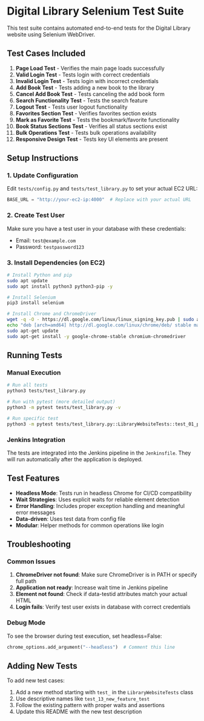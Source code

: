 
# Digital Library Selenium Test Suite

This test suite contains automated end-to-end tests for the Digital Library website using Selenium WebDriver.

## Test Cases Included

1. **Page Load Test** - Verifies the main page loads successfully
2. **Valid Login Test** - Tests login with correct credentials
3. **Invalid Login Test** - Tests login with incorrect credentials  
4. **Add Book Test** - Tests adding a new book to the library
5. **Cancel Add Book Test** - Tests canceling the add book form
6. **Search Functionality Test** - Tests the search feature
7. **Logout Test** - Tests user logout functionality
8. **Favorites Section Test** - Verifies favorites section exists
9. **Mark as Favorite Test** - Tests the bookmark/favorite functionality
10. **Book Status Sections Test** - Verifies all status sections exist
11. **Bulk Operations Test** - Tests bulk operations availability
12. **Responsive Design Test** - Tests key UI elements are present

## Setup Instructions

### 1. Update Configuration
Edit `tests/config.py` and `tests/test_library.py` to set your actual EC2 URL:
```python
BASE_URL = "http://your-ec2-ip:4000"  # Replace with your actual URL
```

### 2. Create Test User
Make sure you have a test user in your database with these credentials:
- Email: `test@example.com`  
- Password: `testpassword123`

### 3. Install Dependencies (on EC2)
```bash
# Install Python and pip
sudo apt update
sudo apt install python3 python3-pip -y

# Install Selenium
pip3 install selenium

# Install Chrome and ChromeDriver
wget -q -O - https://dl.google.com/linux/linux_signing_key.pub | sudo apt-key add -
echo "deb [arch=amd64] http://dl.google.com/linux/chrome/deb/ stable main" | sudo tee /etc/apt/sources.list.d/google-chrome.list
sudo apt-get update
sudo apt-get install -y google-chrome-stable chromium-chromedriver
```

## Running Tests

### Manual Execution
```bash
# Run all tests
python3 tests/test_library.py

# Run with pytest (more detailed output)
python3 -m pytest tests/test_library.py -v

# Run specific test
python3 -m pytest tests/test_library.py::LibraryWebsiteTests::test_01_page_loads_successfully -v
```

### Jenkins Integration
The tests are integrated into the Jenkins pipeline in the `Jenkinsfile`. They will run automatically after the application is deployed.

## Test Features

- **Headless Mode**: Tests run in headless Chrome for CI/CD compatibility
- **Wait Strategies**: Uses explicit waits for reliable element detection
- **Error Handling**: Includes proper exception handling and meaningful error messages
- **Data-driven**: Uses test data from config file
- **Modular**: Helper methods for common operations like login

## Troubleshooting

### Common Issues
1. **ChromeDriver not found**: Make sure ChromeDriver is in PATH or specify full path
2. **Application not ready**: Increase wait time in Jenkins pipeline
3. **Element not found**: Check if data-testid attributes match your actual HTML
4. **Login fails**: Verify test user exists in database with correct credentials

### Debug Mode
To see the browser during test execution, set headless=False:
```python
chrome_options.add_argument("--headless")  # Comment this line
```

## Adding New Tests

To add new test cases:
1. Add a new method starting with `test_` in the `LibraryWebsiteTests` class
2. Use descriptive names like `test_13_new_feature_test`
3. Follow the existing pattern with proper waits and assertions
4. Update this README with the new test description
